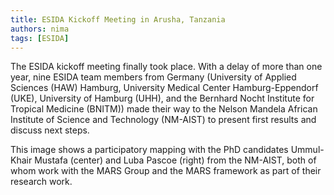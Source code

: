 ```yaml
---
title: ESIDA Kickoff Meeting in Arusha, Tanzania
authors: nima
tags: [ESIDA]
---
```


The ESIDA kickoff meeting finally took place. With a delay of more than one year, nine ESIDA team members from Germany (University of Applied Sciences (HAW) Hamburg, University Medical Center Hamburg-Eppendorf (UKE), University of Hamburg (UHH), and the Bernhard Nocht Institute for Tropical Medicine (BNITM)) made their way to the Nelson Mandela African Institute of Science and Technology (NM-AIST) to present first results and discuss next steps.

This image shows a participatory mapping with the PhD candidates Ummul-Khair Mustafa (center) and Luba Pascoe (right) from the NM-AIST, both of whom work with the MARS Group and the MARS framework as part of their research work.